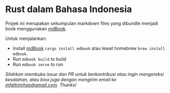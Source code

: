 # Rust dalam Bahasa Indonesia #

Projek ini merupakan sekumpulan markdown files yang dibundle menjadi book menggunakan [mdBook](https://rust-lang.github.io/mdBook/).

Untuk menjalankan:
- Install [mdBook](https://github.com/rust-lang/mdBook) `cargo install mdbook` atau lewat homebrew `brew install mdbook`.
- Run `mdbook build` to build
- Run `mdbook serve` to run

*Silahkan membuka issue dan PR untuk berkontribusi atau ingin mengoreksi kesalahan, atau bisa juga dengan mengirim email ke [mfathirirhas@gmail.com](mailto:mfathirirhas@gmail.com). Thanks!*